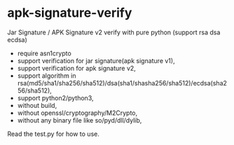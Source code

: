 # apk-signature-verify

Jar Signature / APK Signature v2 verify with pure python (support rsa dsa ecdsa)

- require asn1crypto
- support verification for jar signature(apk signature v1),
- support verification for apk signature v2,
- support algorithm in rsa(md5/sha1/sha256/sha512)/dsa(sha1/shasha256/sha512)/ecdsa(sha256/sha512),
- support python2/python3,
- without build,
- without openssl/cryptography/M2Crypto,
- without any binary file like so/pyd/dll/dylib,

Read the test.py for how to use.